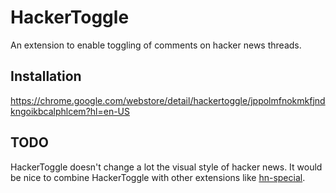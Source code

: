 # HackerToggle

An extension to enable toggling of comments on hacker news threads.

## Installation

https://chrome.google.com/webstore/detail/hackertoggle/jppolmfnokmkfjndkngoikbcalphlcem?hl=en-US

## TODO

HackerToggle doesn't change a lot the visual style of hacker news.
It would be nice to combine HackerToggle with other extensions like
[hn-special](https://github.com/gabrielecirulli/hn-special).
